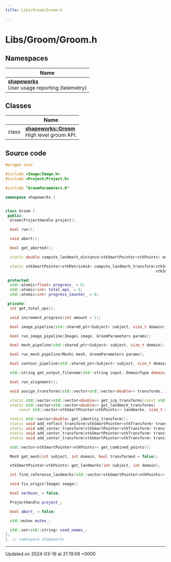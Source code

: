 ```yaml
---
title: Libs/Groom/Groom.h

---
```


# Libs/Groom/Groom.h



## Namespaces

| Name           |
| -------------- |
| **[shapeworks](../Namespaces/namespaceshapeworks.md)** <br>User usage reporting (telemetry)  |

## Classes

|                | Name           |
| -------------- | -------------- |
| class | **[shapeworks::Groom](../Classes/classshapeworks_1_1Groom.md)** <br>High level groom API.  |




## Source code

```cpp
#pragma once

#include <Image/Image.h>
#include <Project/Project.h>

#include "GroomParameters.h"

namespace shapeworks {


class Groom {
 public:
  Groom(ProjectHandle project);

  bool run();

  void abort();

  bool get_aborted();

  static double compute_landmark_distance(vtkSmartPointer<vtkPoints> one, vtkSmartPointer<vtkPoints> two);

  static vtkSmartPointer<vtkMatrix4x4> compute_landmark_transform(vtkSmartPointer<vtkPoints> source,
                                                                  vtkSmartPointer<vtkPoints> target);

 protected:
  std::atomic<float> progress_ = 0;
  std::atomic<int> total_ops_ = 0;
  std::atomic<int> progress_counter_ = 0;

 private:
  int get_total_ops();

  void increment_progress(int amount = 1);

  bool image_pipeline(std::shared_ptr<Subject> subject, size_t domain);

  bool run_image_pipeline(Image& image, GroomParameters params);

  bool mesh_pipeline(std::shared_ptr<Subject> subject, size_t domain);

  bool run_mesh_pipeline(Mesh& mesh, GroomParameters params);

  bool contour_pipeline(std::shared_ptr<Subject> subject, size_t domain);

  std::string get_output_filename(std::string input, DomainType domain_type);

  bool run_alignment();

  void assign_transforms(std::vector<std::vector<double>> transforms, int domain, bool global = false);

  static std::vector<std::vector<double>> get_icp_transforms(const std::vector<Mesh> meshes, Mesh reference);
  static std::vector<std::vector<double>> get_landmark_transforms(
      const std::vector<vtkSmartPointer<vtkPoints>> landmarks, size_t reference);

  static std::vector<double> get_identity_transform();
  static void add_reflect_transform(vtkSmartPointer<vtkTransform> transform, const std::string& reflect_axis);
  static void add_center_transform(vtkSmartPointer<vtkTransform> transform, const Image& image);
  static void add_center_transform(vtkSmartPointer<vtkTransform> transform, const Mesh& mesh);
  static void add_center_transform(vtkSmartPointer<vtkTransform> transform, vtkSmartPointer<vtkPoints> points);

  std::vector<vtkSmartPointer<vtkPoints>> get_combined_points();

  Mesh get_mesh(int subject, int domain, bool transformed = false);

  vtkSmartPointer<vtkPoints> get_landmarks(int subject, int domain);

  int find_reference_landmarks(std::vector<vtkSmartPointer<vtkPoints>> landmarks);

  void fix_origin(Image& image);

  bool verbose_ = false;

  ProjectHandle project_;

  bool abort_ = false;

  std::mutex mutex_;

  std::set<std::string> used_names_;
};
}  // namespace shapeworks
```


-------------------------------

Updated on 2024-03-16 at 21:19:06 +0000
